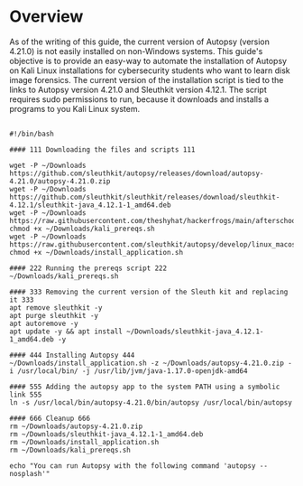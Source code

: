 # Overview
As of the writing of this guide, the current version of Autopsy (version 4.21.0) is not easily installed on non-Windows systems. This guide's objective is to provide an easy-way to automate the installation of Autopsy on Kali Linux installations for cybersecurity students who want to learn disk image forensics. The current version of the installation script is tied to the links to Autopsy version 4.21.0 and Sleuthkit version 4.12.1. The script requires sudo permissions to run, because it downloads and installs a programs to you Kali Linux system.
## 
```
#!/bin/bash

#### 111 Downloading the files and scripts 111

wget -P ~/Downloads https://github.com/sleuthkit/autopsy/releases/download/autopsy-4.21.0/autopsy-4.21.0.zip 
wget -P ~/Downloads https://github.com/sleuthkit/sleuthkit/releases/download/sleuthkit-4.12.1/sleuthkit-java_4.12.1-1_amd64.deb
wget -P ~/Downloads https://raw.githubusercontent.com/theshyhat/hackerfrogs/main/afterschool/04_digital_forensics/guides/kali_prereqs.sh
chmod +x ~/Downloads/kali_prereqs.sh
wget -P ~/Downloads https://raw.githubusercontent.com/sleuthkit/autopsy/develop/linux_macos_install_scripts/install_application.sh
chmod +x ~/Downloads/install_application.sh

#### 222 Running the prereqs script 222
~/Downloads/kali_prereqs.sh

#### 333 Removing the current version of the Sleuth kit and replacing it 333
apt remove sleuthkit -y
apt purge sleuthkit -y
apt autoremove -y
apt update -y && apt install ~/Downloads/sleuthkit-java_4.12.1-1_amd64.deb -y

#### 444 Installing Autopsy 444
~/Downloads/install_application.sh -z ~/Downloads/autopsy-4.21.0.zip -i /usr/local/bin/ -j /usr/lib/jvm/java-1.17.0-openjdk-amd64

#### 555 Adding the autopsy app to the system PATH using a symbolic link 555
ln -s /usr/local/bin/autopsy-4.21.0/bin/autopsy /usr/local/bin/autopsy

#### 666 Cleanup 666
rm ~/Downloads/autopsy-4.21.0.zip
rm ~/Downloads/sleuthkit-java_4.12.1-1_amd64.deb
rm ~/Downloads/install_application.sh
rm ~/Downloads/kali_prereqs.sh

echo "You can run Autopsy with the following command 'autopsy --nosplash'"
```
